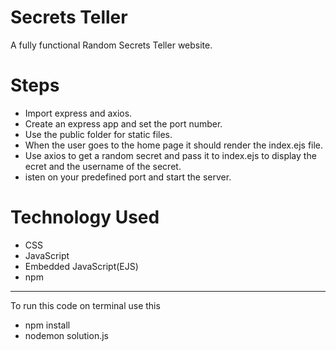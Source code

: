 # Secrets Teller
A fully functional Random Secrets Teller website.


# Steps  
- Import express and axios.
-  Create an express app and set the port number.
-  Use the public folder for static files.
-  When the user goes to the home page it should render the index.ejs file.
-  Use axios to get a random secret and pass it to index.ejs to display the ecret and the username of the secret.
-  isten on your predefined port and start the server.
   
# Technology Used
- CSS
- JavaScript
- Embedded JavaScript(EJS)
- npm
  
---
To run this code on terminal use this
- npm install
- nodemon solution.js
  
  
